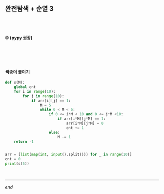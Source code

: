 ## 완전탐색 + 순열 3

<br>

<br>

#### ⚾ (pypy 권장)

```python

```

<br>

<br>

#### 색종이 붙이기

```python
def s(M):
    global cnt
    for i in range(10):
        for j in range(10):
            if arr[i][j] == 1:
                M = 5
                while 0 < M < 6:
                    if 0 <= i*M < 10 and 0 <= j*M <10:
                        if arr[i*M][j*M] == 1:
                            arr[i*M][j*M] = 0
                            cnt += 1
                    else:
                        M -= 1
    return -1


arr = [list(map(int, input().split())) for _ in range(10)]
cnt = 0
print(s(5))
```

<br>

---

*end*